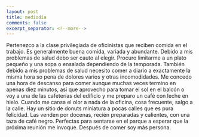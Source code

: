 ```yaml
--- 
layout: post 
title: mediodía 
comments: false 
excerpt_separator: <!--more--> 
---
```


Pertenezco a la clase privilegiada de oficinistas que reciben comida en el
trabajo. Es generalmente buena comida, variada y abundante. Debido a mis
problemas de salud debo ser cauto al elegir. Procuro limitarme a un plato
pequeño y una sopa o ensalada dependiendo de la temporada. También debido
a mis problemas de salud necesito comer a diario a exactamente la misma
hora so pena de dolores varios y otras incomodidades. Me concedo una hora
de descanso para comer aunque muchas veces termino en apenas diez minutos,
así que aprovecho para tomar el sol en el balcón o voy a una de las
cafeterías del edificio y me preparo un café con leche en hielo. Cuando me
cansa el olor a nada de la oficina, cosa frecuente, salgo a la calle. Hay
un sitio de donuts miniatura a pocas calles que es pura felicidad. Las
venden por docenas, recién preparadas y calientes, con una taza de café
negro. Perfectas para sentarse en el parque a esperar que la próxima
reunión me invoque. Después de comer soy más persona.
